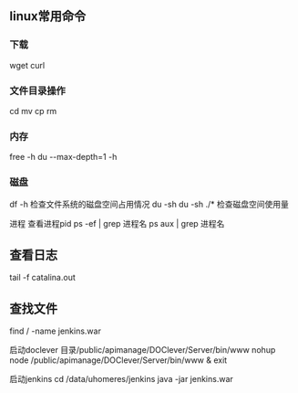 ## linux常用命令

### 下载
wget
curl

### 文件目录操作
cd
mv
cp
rm

### 内存
free -h
du --max-depth=1 -h


### 磁盘
df -h
检查文件系统的磁盘空间占用情况
du -sh 
du -sh ./*
检查磁盘空间使用量

进程
查看进程pid
ps -ef | grep 进程名
ps aux | grep 进程名

## 查看日志
tail -f catalina.out

## 查找文件
find / -name jenkins.war

启动doclever 
目录/public/apimanage/DOClever/Server/bin/www
nohup node /public/apimanage/DOClever/Server/bin/www &
exit

启动jenkins
cd /data/uhomeres/jenkins
java -jar jenkins.war